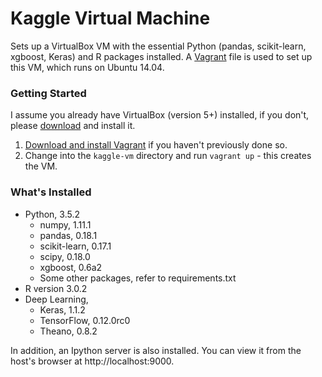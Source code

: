 Kaggle Virtual Machine
================================
Sets up a VirtualBox VM with the essential Python (pandas, scikit-learn, xgboost, Keras) and R packages installed.
A [Vagrant](https://www.vagrantup.com/) file is used to set up this VM, which runs on Ubuntu 14.04.

### Getting Started
I assume you already have VirtualBox (version 5+) installed, if you don't, please [download](https://www.virtualbox.org/wiki/Downloads) and install it.

1. [Download and install Vagrant](http://www.vagrantup.com/downloads.html) if you haven't previously done so.
2. Change into the `kaggle-vm` directory and run `vagrant up` - this creates the VM.

### What's Installed

- Python, 3.5.2
  - numpy, 1.11.1
  - pandas, 0.18.1
  - scikit-learn, 0.17.1
  - scipy, 0.18.0
  - xgboost, 0.6a2
  - Some other packages, refer to requirements.txt
- R version 3.0.2
- Deep Learning,
  - Keras, 1.1.2
  - TensorFlow, 0.12.0rc0
  - Theano, 0.8.2

In addition, an Ipython server is also installed. You can view it from the host's browser at http://localhost:9000.
